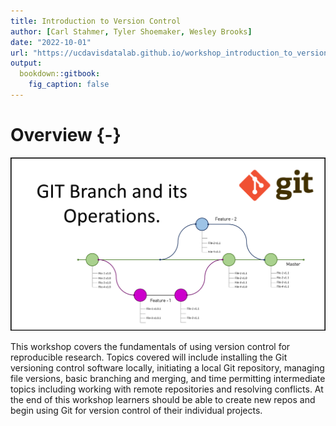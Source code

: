 ```yaml
---
title: Introduction to Version Control
author: [Carl Stahmer, Tyler Shoemaker, Wesley Brooks]
date: "2022-10-01"
url: "https://ucdavisdatalab.github.io/workshop_introduction_to_version_control/"
output:
  bookdown::gitbook:
    fig_caption: false
---
```


# Overview {-}

![Git branching diagram](img/GIT-Branchand-its-Operations.png)

This workshop covers the fundamentals of using version control for reproducible 
research. Topics covered will include installing the Git versioning control 
software locally, initiating a local Git repository, managing file versions, 
basic branching and merging, and time permitting intermediate topics including 
working with remote repositories and resolving conflicts. At the end of this 
workshop learners should be able to create new repos and begin using Git for 
version control of their individual projects.
